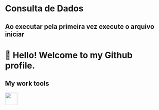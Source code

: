 # Consulta de Dados
## Ao executar pela primeira vez execute o arquivo iniciar


# 👋 Hello! Welcome to my Github profile.
## My work tools

<img src="https://cdn.jsdelivr.net/gh/devicons/devicon/icons/python/python-original.svg" width="40" height="40"/>
